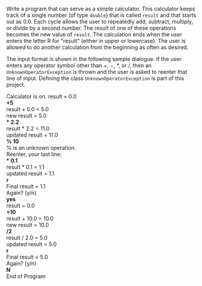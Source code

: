 Write a program that can serve as a simple calculator. This calculator keeps track of a single number (of type `double`) that is called `result` and that starts out as 0.0. Each cycle allows the user to repeatedly add, subtract, multiply, or divide by a second number. The result of one of these operations becomes the new value of `result`. The calculation ends when the user enters the letter R for "result" (either in upper or lowercase). The user is allowed to do another calculation from the beginning as often as desired.

The input format is shown in the following sample dialogue. If the user enters any operator symbol other than +, −, *, or /, then an `UnknownOperatorException` is thrown and the user is asked to reenter that line of input. Defining the class `UnknownOperatorException` is part of this project.

Calculator is on. 
result = 0.0  
__+5__  
result + 5.0 = 5.0  
new result = 5.0  
__* 2.2__  
result * 2.2 = 11.0  
updated result = 11.0  
__% 10__  
% is an unknown operation.   
Reenter, your last line:  
__* 0.1__  
result * 0.1 = 1.1  
updated result = 1.1  
__r__  
Final result = 1.1  
Again? (y/n)  
__yes__  
result = 0.0  
__+10__  
result + 10.0 = 10.0  
new result = 10.0  
__/2__  
result / 2.0 = 5.0  
updated result = 5.0  
__r__  
Final result = 5.0   
Again? (y/n)  
__N__  
End of Program  
